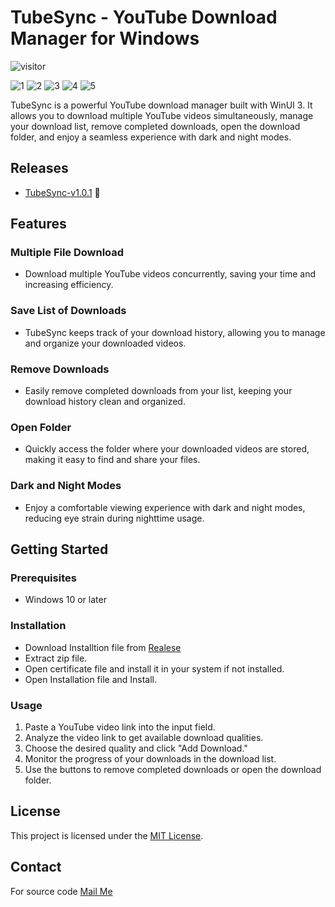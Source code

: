 # TubeSync - YouTube Download Manager for Windows
<p align="left"><img src="https://visitor-badge.laobi.icu/badge?page_id=manusoft.TubeSync-Windows" alt="visitor" style="max-width: 100%;"></p>

![1](https://github.com/user-attachments/assets/735adc2f-9957-4168-8a79-44a159abcf3b)
![2](https://github.com/user-attachments/assets/1367b2ec-d3d8-48d2-bf5a-bfd09a707e02)
![3](https://github.com/user-attachments/assets/b3274bc6-29d2-4c39-948a-c1093362977d)
![4](https://github.com/user-attachments/assets/1aa4eb03-b9b5-4a01-bf4f-587b2f80ff27)
![5](https://github.com/user-attachments/assets/6d492a96-d37f-4b96-9ecf-fe9dd13279e1)

TubeSync is a powerful YouTube download manager built with WinUI 3. It allows you to download multiple YouTube videos simultaneously, manage your download list, remove completed downloads, open the download folder, and enjoy a seamless experience with dark and night modes.

## Releases

* [TubeSync-v1.0.1](https://github.com/manusoft/TubeSync-Windows/releases/tag/v1.0.1) **🎉**

## Features

### Multiple File Download
- Download multiple YouTube videos concurrently, saving your time and increasing efficiency.

### Save List of Downloads
- TubeSync keeps track of your download history, allowing you to manage and organize your downloaded videos.

### Remove Downloads
- Easily remove completed downloads from your list, keeping your download history clean and organized.

### Open Folder
- Quickly access the folder where your downloaded videos are stored, making it easy to find and share your files.

### Dark and Night Modes
- Enjoy a comfortable viewing experience with dark and night modes, reducing eye strain during nighttime usage.

## Getting Started

### Prerequisites
- Windows 10 or later

### Installation
- Download Installtion file from [Realese](https://github.com/manusoft/TubeSync-Windows/releases)
- Extract zip file.
- Open certificate file and install it in your system if not installed.
- Open Installation file and Install.
    
### Usage
1. Paste a YouTube video link into the input field.
2. Analyze the video link to get available download qualities.
3. Choose the desired quality and click "Add Download."
4. Monitor the progress of your downloads in the download list.
5. Use the buttons to remove completed downloads or open the download folder.

## License

This project is licensed under the [MIT License](LICENSE.txt).

## Contact

For source code [Mail Me](mailto:me@manojbabu.in)
